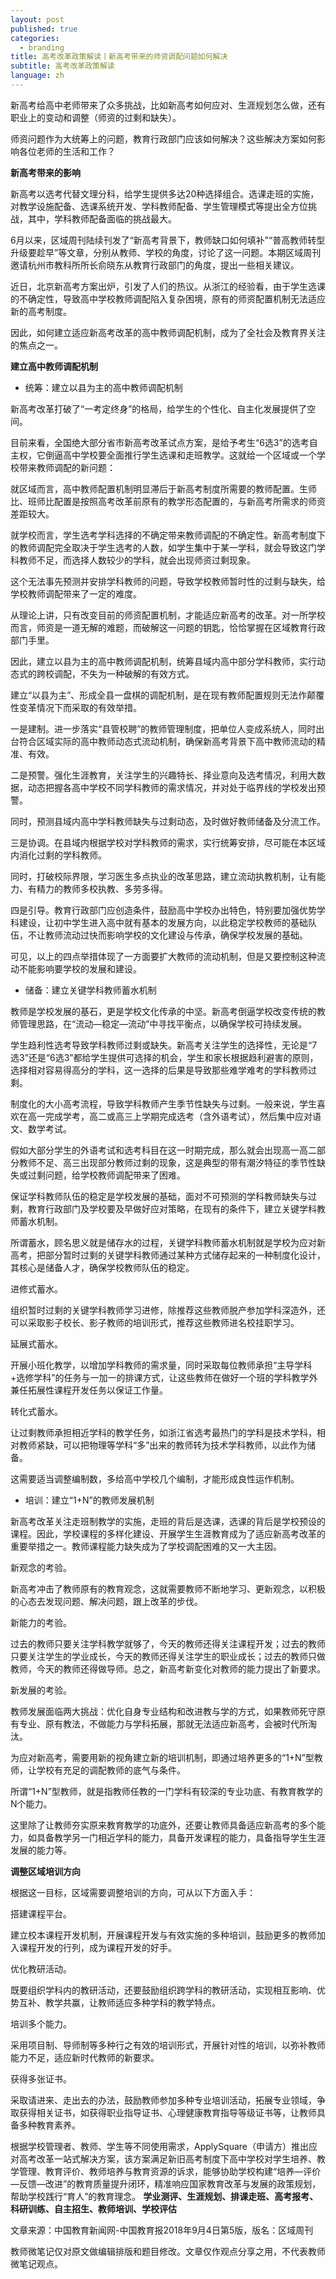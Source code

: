 ```yaml
---
layout: post
published: true
categories:
  - branding
title: 高考改革政策解读丨新高考带来的师资调配问题如何解决
subtitle: 高考改革政策解读
language: zh
---
```


新高考给高中老师带来了众多挑战，比如新高考如何应对、生涯规划怎么做，还有职业上的变动和调整（师资的过剩和缺失）。

师资问题作为大统筹上的问题，教育行政部门应该如何解决？这些解决方案如何影响各位老师的生活和工作？

 
**新高考带来的影响**


新高考以选考代替文理分科，给学生提供多达20种选择组合。选课走班的实施，对教学设施配备、选课系统开发、学科教师配备、学生管理模式等提出全方位挑战，其中，学科教师配备面临的挑战最大。
 
6月以来，区域周刊陆续刊发了“新高考背景下，教师缺口如何填补”“普高教师转型升级要趁早”等文章，分别从教师、学校的角度，讨论了这一问题。本期区域周刊邀请杭州市教科所所长俞晓东从教育行政部门的角度，提出一些相关建议。
 
近日，北京新高考方案出炉，引发了人们的热议。从浙江的经验看，由于学生选课的不确定性，导致高中学校教师调配陷入复杂困境，原有的师资配置机制无法适应新的高考制度。

因此，如何建立适应新高考改革的高中教师调配机制，成为了全社会及教育界关注的焦点之一。

 
**建立高中教师调配机制**


- 统筹：建立以县为主的高中教师调配机制
 
新高考改革打破了“一考定终身”的格局，给学生的个性化、自主化发展提供了空间。

目前来看，全国绝大部分省市新高考改革试点方案，是给予考生“6选3”的选考自主权，它倒逼高中学校要全面推行学生选课和走班教学。这就给一个区域或一个学校带来教师调配的新问题：
 
就区域而言，高中教师配置机制明显滞后于新高考制度所需要的教师配置。生师比、班师比配置是按照高考改革前原有的教学形态配置的，与新高考所需求的师资差距较大。
 
就学校而言，学生选考学科选择的不确定带来教师调配的不确定性。新高考制度下的教师调配完全取决于学生选考的人数，如学生集中于某一学科，就会导致这门学科教师不足，而选择人数较少的学科，就会出现师资过剩现象。

这个无法事先预测并安排学科教师的问题，导致学校教师暂时性的过剩与缺失，给学校教师调配带来了一定的难度。
 
从理论上讲，只有改变目前的师资配置机制，才能适应新高考的改革。对一所学校而言，师资是一道无解的难题，而破解这一问题的钥匙，恰恰掌握在区域教育行政部门手里。

因此，建立以县为主的高中教师调配机制，统筹县域内高中部分学科教师，实行动态式的跨校调配，不失为一种破解的有效方式。
 
建立“以县为主”、形成全县一盘棋的调配机制，是在现有教师配置规则无法作颠覆性变革情况下而采取的有效举措。
 
一是建制。进一步落实“县管校聘”的教师管理制度，把单位人变成系统人，同时出台符合区域实际的高中教师动态式流动机制，确保新高考背景下高中教师流动的精准、有效。
 
二是预警。强化生涯教育，关注学生的兴趣特长、择业意向及选考情况，利用大数据，动态把握各高中学校不同学科教师的需求情况，并对处于临界线的学校发出预警。

同时，预测县域内高中学科教师缺失与过剩动态，及时做好教师储备及分流工作。
 
三是协调。在县域内根据学校对学科教师的需求，实行统筹安排，尽可能在本区域内消化过剩的学科教师。

同时，打破校际界限，学习医生多点执业的改革思路，建立流动执教机制，让有能力、有精力的教师多校执教、多劳多得。
 
四是引导。教育行政部门应创造条件，鼓励高中学校办出特色，特别要加强优势学科建设，让初中学生进入高中就有基本的发展方向，以此稳定学校教师的基础队伍，不让教师流动过快而影响学校的文化建设与传承，确保学校发展的基础。
 
可见，以上的四点举措体现了一方面要扩大教师的流动机制，但是又要控制这种流动不能影响要学校的发展和建设。


- 储备：建立关键学科教师蓄水机制
 
教师是学校发展的基石，更是学校文化传承的中坚。新高考倒逼学校改变传统的教师管理思路，在“流动—稳定—流动”中寻找平衡点，以确保学校可持续发展。
 
学生趋利性选考导致学科教师过剩或缺失。新高考关注学生的选择性，无论是“7选3”还是“6选3”都给学生提供可选择的机会，学生和家长根据趋利避害的原则，选择相对容易得高分的学科，这一选择的后果是导致那些难学难考的学科教师过剩。
 
制度化的大小高考流程，导致学科教师产生季节性缺失与过剩。一般来说，学生喜欢在高一完成学考，高二或高三上学期完成选考（含外语考试），然后集中应对语文、数学考试。

假如大部分学生的外语考试和选考科目在这一时期完成，那么就会出现高一高二部分教师不足、高三出现部分教师过剩的现象，这是典型的带有潮汐特征的季节性缺失或过剩问题，给学校教师调配带来了困难。
 
保证学科教师队伍的稳定是学校发展的基础，面对不可预测的学科教师缺失与过剩，教育行政部门及学校要及早做好应对策略，在现有的条件下，建立关键学科教师蓄水机制。
 
所谓蓄水，顾名思义就是储存水的过程，关键学科教师蓄水机制就是学校为应对新高考，把部分暂时过剩的关键学科教师通过某种方式储存起来的一种制度化设计，其核心是储备人才，确保学校教师队伍的稳定。
 
进修式蓄水。

组织暂时过剩的关键学科教师学习进修，除推荐这些教师脱产参加学科深造外，还可以采取影子校长、影子教师的培训形式，推荐这些教师进名校挂职学习。
 
延展式蓄水。

开展小班化教学，以增加学科教师的需求量，同时采取每位教师承担“主导学科+选修学科”的任务与一加一的排课方式，让这些教师在做好一个班的学科教学外兼任拓展性课程开发任务以保证工作量。
 
转化式蓄水。

让过剩教师承担相近学科的教学任务，如浙江省选考最热门的学科是技术学科，相对教师紧缺，可以把物理等学科“多”出来的教师转为技术学科教师，以此作为储备。

这需要适当调整编制数，多给高中学校几个编制，才能形成良性运作机制。


- 培训：建立“1+N”的教师发展机制
 
新高考改革关注走班制教学的实施，走班的背后是选课，选课的背后是学校预设的课程。因此，学校课程的多样化建设、开展学生生涯教育成为了适应新高考改革的重要举措之一。教师课程能力缺失成为了学校调配困难的又一大主因。
 
新观念的考验。

新高考冲击了教师原有的教育观念，这就需要教师不断地学习、更新观念，以积极的心态去发现问题、解决问题，跟上改革的步伐。
 
新能力的考验。

过去的教师只要关注学科教学就够了，今天的教师还得关注课程开发；过去的教师只要关注学生的学业成长，今天的教师还得关注学生的职业成长；过去的教师只做教师，今天的教师还得做导师。总之，新高考新变化对教师的能力提出了新要求。
 
新发展的考验。

教师发展面临两大挑战：优化自身专业结构和改进教与学的方式，如果教师死守原有专业、原有教法，不做能力与学科拓展，那就无法适应新高考，会被时代所淘汰。
 
为应对新高考，需要用新的视角建立新的培训机制，即通过培养更多的“1+N”型教师，让学校有充足的调配教师的底气与条件。
 
所谓“1+N”型教师，就是指教师任教的一门学科有较深的专业功底、有教育教学的N个能力。

这里除了让教师夯实原来教育教学的功底外，还要让教师具备适应新高考的多个能力，如具备教学另一门相近学科的能力，具备开发课程的能力，具备指导学生生涯发展的能力等。
 
 
**调整区域培训方向**


根据这一目标，区域需要调整培训的方向，可从以下方面入手：
 
搭建课程平台。

建立校本课程开发机制，开展课程开发与有效实施的多种培训，鼓励更多的教师加入课程开发的行列，成为课程开发的好手。
 
优化教研活动。

既要组织学科内的教研活动，还要鼓励组织跨学科的教研活动，实现相互影响、优势互补、教学共赢，让教师适应多种学科的教学特点。
 
培训多个能力。

采用项目制、导师制等多种行之有效的培训形式，开展针对性的培训，以弥补教师能力不足，适应新时代教师的新要求。
 
获得多张证书。

采取请进来、走出去的办法，鼓励教师参加多种专业培训活动，拓展专业领域，争取获得相关证书，如获得职业指导证书、心理健康教育指导等级证书等，让教师具备多种教育素养。
 
根据学校管理者、教师、学生等不同使用需求，ApplySquare（申请方）推出应对高考改革一站式解决方案，该方案满足新旧高考制度下高中学校对学生培养、教学管理、教育评价、教师培养与教育资源的诉求，能够协助学校构建“培养—评价—反馈—改进”的教育质量提升闭环，精准响应国家教育改革与发展的政策规划，帮助学校践行“育人”的教育理念。
**学业测评、生涯规划、排课走班、高考报考、科研训练、自主招生、教师培训、学校评估**


文章来源：中国教育新闻网-中国教育报2018年9月4日第5版，版名：区域周刊

教师微笔记仅对原文做编辑排版和题目修改。文章仅作观点分享之用，不代表教师微笔记观点。
